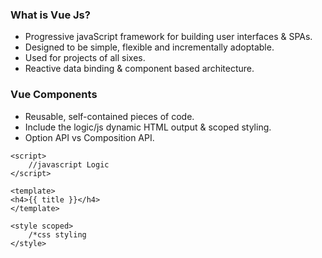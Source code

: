 ### What is Vue Js?
* Progressive javaScript framework for building user interfaces & SPAs.
* Designed to be simple, flexible and incrementally adoptable.
* Used for projects of all sixes.
* Reactive data binding & component based architecture.

### Vue Components

* Reusable, self-contained pieces of code.
* Include the logic/js dynamic HTML output & scoped styling.
* Option API vs Composition API.

```vue
<script> 
	//javascript Logic
</script> 

<template> 
<h4>{{ title }}</h4> 
</template>

<style scoped>
	/*css styling
</style>
```